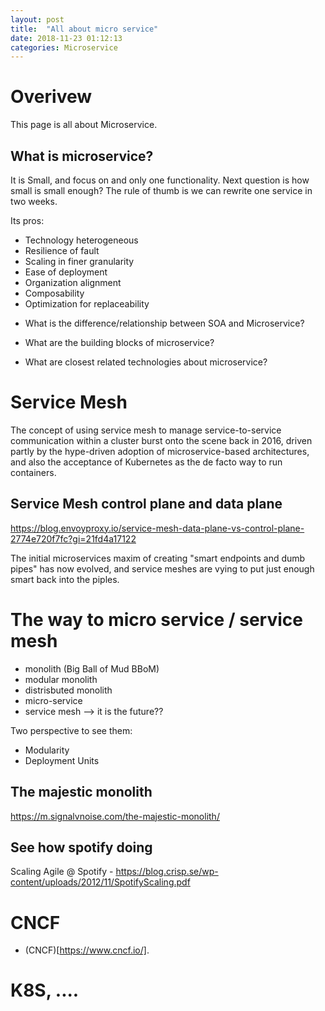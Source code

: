 ```yaml
---
layout: post
title:  "All about micro service"
date: 2018-11-23 01:12:13
categories: Microservice
---
```


# Overivew
This page is all about Microservice. 

## What is microservice?
It is Small, and focus on and only one functionality. Next question is how small is small enough? The rule of thumb is we can rewrite one service in two weeks. 

Its pros:
* Technology heterogeneous
* Resilience of fault
* Scaling in finer granularity
* Ease of deployment
* Organization alignment
* Composability
* Optimization for replaceability 

- What is the difference/relationship between SOA and Microservice?

- What are the building blocks of microservice?

- What are closest related technologies about microservice?


# Service Mesh
The concept of using service mesh to manage service-to-service communication within a cluster burst onto the scene back in 2016, driven partly by the hype-driven adoption of microservice-based architectures, and also the acceptance of Kubernetes as the de facto way to run containers. 

## Service Mesh control plane and data plane
https://blog.envoyproxy.io/service-mesh-data-plane-vs-control-plane-2774e720f7fc?gi=21fd4a17122

The initial microservices maxim of creating "smart endpoints and dumb pipes" has now evolved, and service meshes are vying to put just enough smart back into the piples. 

# The way to micro service / service mesh
- monolith (Big Ball of Mud BBoM)
- modular monolith
- distrisbuted monolith
- micro-service
- service mesh --> it is the future??

Two perspective to see them:
- Modularity
- Deployment Units

## The majestic monolith
https://m.signalvnoise.com/the-majestic-monolith/

## See how spotify doing 
Scaling Agile @ Spotify - https://blog.crisp.se/wp-content/uploads/2012/11/SpotifyScaling.pdf


# CNCF
- (CNCF)[https://www.cncf.io/]. 


# K8S, ....




